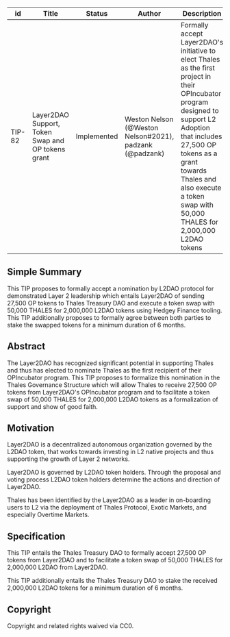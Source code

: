 | id | Title | Status | Author | Description | Discussions to | Created |
| ----------- | ----------- | ----------- | ----------- | ----------- | ----------- | ----------- |
| TIP-82 | Layer2DAO Support, Token Swap and OP tokens grant | Implemented | Weston Nelson (@Weston Nelson#2021), padzank (@padzank) | Formally accept Layer2DAO's initiative to elect Thales as the first project in their OPIncubator program designed to support L2 Adoption that includes 27,500 OP tokens as a grant towards Thales and also execute a token swap with 50,000 THALES for 2,000,000 L2DAO tokens | https://discord.gg/8bzFdpGTrp | 2022-08-30
 
## Simple Summary
 
This TIP proposes to formally accept a nomination by L2DAO protocol for demonstrated Layer 2 leadership which entails Layer2DAO of sending 27,500 OP tokens to Thales Treasury DAO and execute a token swap with 50,000 THALES for 2,000,000 L2DAO tokens using Hedgey Finance tooling. This TIP additionally proposes to formally agree between both parties to stake the swapped tokens for a minimum duration of 6 months.
 
 ## Abstract

 The Layer2DAO has recognized significant potential in supporting Thales and thus has elected to nominate Thales as the first recipient of their OPIncubator program. This TIP proposes to formalize this nomination in the Thales Governance Structure which will allow Thales to receive 27,500 OP tokens from Layer2DAO's OPIncubator program and to facilitate a token swap of 50,000 THALES for 2,000,000 L2DAO tokens as a formalization of support and show of good faith.

## Motivation

Layer2DAO is a decentralized autonomous organization governed by the L2DAO token, that works towards investing in L2 native projects and thus supporting the growth of Layer 2 networks.  

Layer2DAO is governed by L2DAO token holders. Through the proposal and voting process L2DAO token holders determine the actions and direction of Layer2DAO.  

Thales has been identified by the Layer2DAO as a leader in on-boarding users to L2 via the deployment of Thales Protocol, Exotic Markets, and especially Overtime Markets.  

## Specification

This TIP entails the Thales Treasury DAO to formally accept 27,500 OP tokens from Layer2DAO and to facilitate a token swap of 50,000 THALES for 2,000,000 L2DAO from Layer2DAO.

This TIP additionally entails the Thales Treasury DAO to stake the received 2,000,000 L2DAO tokens for a minimum duration of 6 months.
 
## Copyright
 
Copyright and related rights waived via CC0.